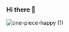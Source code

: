 ### Hi there 👋

![one-piece-happy (1)](https://github.com/LeilaFarias/LeilaFarias/assets/115854945/ecf51e79-5237-4b28-b395-5a743e20796b)


